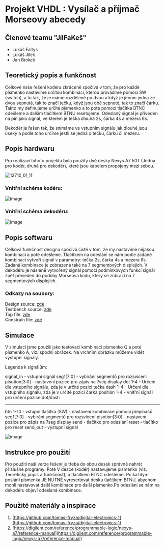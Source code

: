 # Projekt VHDL : Vysílač a příjmač Morseovy abecedy

## Členové teamu "JílFaKeš"

* Lukáš Faltys
* Lukáš Jílek
* Jan Brokeš

## Teoretický popis a funkčnost

Celkové naše řešení kodéru zkráceně spočívá v tom, že pro každé písmenko nastavíme určitou kombinaci, kterou provádíme pomocí SW (switch), a to tak, že je máme rozdělené po dvou a když je jenom jedna ze dvou sepnutá, tak to značí tečku, když jsou obě sepnuté, tak to značí čárku. Takto my definujeme určité písmenko a to poté pomocí tlačítka BTNC odešleme a dalším tlačítkem BTNU resetujeme. Odeslaný signál je přiveden na pin jako signál, ve kterém je tečka dlouhá 2s, čárka 4s a mezera 6s.

Dekodér je řešen tak, že snímáme ve vstupním signálu jak dlouhé jsou úseky a podle toho určíme jestli se jedná o tečku, čárku či mezeru.

## Popis hardwaru

Pro realizaci tohoto projektu byla použity dvě desky Nexys A7 50T (Jedna pro kodér, druhá pro dekodér), které jsou kabelem propojeny mezi sebou.

![12710_01_11](https://user-images.githubusercontent.com/124742212/235751287-b5311984-bb20-4c73-9829-ad586a8019ed.png)




### Vnitřní schéma kodéru:

![image](https://user-images.githubusercontent.com/124742212/235740401-d74fb1d0-9c74-4a3d-91b8-5748d14141f3.png)

### Vnitřní schéma dekodéru:

![image](https://user-images.githubusercontent.com/124742212/235740480-2eea7b35-88c7-456b-aedd-b8b195320f13.png)


## Popis softwaru

Celková funkčnost designu spočívá čistě v tom, že my nastavíme nějakou kombinaci a poté odešleme. Tlačítkem na odeslání se nám podle zadané kombinaci vytvoří signál v parametry: tečka 2s, čárka 4s a mezera 6s. Zadaná kombinace je zobrazená také na 7 segmentových displejích. V dekodéru je násleně vytvořený signál pomocí podmínkových funkcí signál zpět převeden do podoby Morseova kódu, který se zobrazí na 7 segmentových displejích.

### Odkazy na soubory: 
Design source: [zde](https://github.com/240632/digital-electronics-1/blob/main/Project/Soubory%20projektu%20-%20Vivavo/morse%20code/morse%20code.srcs/sources_1/new/morse_try.vhd)     
Testbench source: [zde](https://github.com/240632/digital-electronics-1/blob/main/Project/Soubory%20projektu%20-%20Vivavo/morse%20code/morse%20code.srcs/sim_1/new/morse_TB.vhd)     
Top file: [zde](https://github.com/240632/digital-electronics-1/blob/main/Project/Soubory%20projektu%20-%20Vivavo/morse%20code/morse%20code.srcs/sources_1/new/TOP.vhd)     
Constrain file: [zde](https://github.com/240632/digital-electronics-1/blob/main/Project/Soubory%20projektu%20-%20Vivavo/morse%20code/morse%20code.srcs/constrs_1/new/cnst.xdc)




## Simulace

V simulaci jsme použili jako testovací kombinaci písmenko Q a poté písmenko A, viz. spodní obrázek. Na vrchním obrázku můžeme vidět výstupní signály.

Legenda k signálům:

signal_in - vstupní signál 
seg1[7:0] - vybirání segmentů pro rozsvícení 
pisotion[3:0] - nastavení pozice pro zápis na 7seg display 
dot 1-4 - Určení dle vstupního signálu, zda je v určité pozici tečka 
dash 1-4 - Určení dle vstupního signálu, zda je v určité pozici čárka 
position 1-4 - vnitřní signál pro určení pozice dot/dash 

*******************

btn 1-10 - vstupní tlačítka (SW) - nastavení kombinace pomocí přepínačů 
seg1[7:0] - vybirání segmentů pro rozsvícení 
pisotion[3:0] - nastavení pozice pro zápis na 7seg display 
send - tlačítko pro odeslání 
reset - tlačítko pro reset 
send_out - výstupní signál 


![image](https://user-images.githubusercontent.com/124742212/235743084-db3f3026-a3d9-4f3f-a50b-3695f625b376.png)

## Instrukce pro použití

Pro použití naší verze řešení je třeba do obou desek správně nahrát příslušné programy. Poté V desce (kodér) nastavujeme písmenko (viz. Teoretický popis a funkčnost), a tlačítkem BTNC odešleme. Po každým poslání písmenka JE NUTNÉ vyresertovat desku tlačítkem BTNU, abychom mohli nastavovat další kombinace pro další písmenko.Po odeslání se nám na dekodéru objeví odeslaná kombinace.

## Použité materiály a inspirace

1. [https://github.com/tomas-fryza/digital-electronics-1](https://github.com/tomas-fryza/digital-electronics-1)
2. [https://digilent.com/reference/programmable-logic/nexys-a7/reference-manual](https://digilent.com/reference/programmable-logic/nexys-a7/reference-manual)
